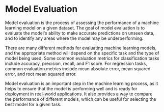 # Model Evaluation

Model evaluation is the process of assessing the performance of a machine learning model on a given dataset. The goal of model evaluation is to evaluate the model's ability to make accurate predictions on unseen data, and to identify any areas where the model may be underperforming.

There are many different methods for evaluating machine learning models, and the appropriate method will depend on the specific task and the type of model being used. Some common evaluation metrics for classification tasks include accuracy, precision, recall, and F1 score. For regression tasks, common evaluation metrics include mean absolute error, mean squared error, and root mean squared error.

Model evaluation is an important step in the machine learning process, as it helps to ensure that the model is performing well and is ready for deployment in real-world applications. It also provides a way to compare the performance of different models, which can be useful for selecting the best model for a given task.
